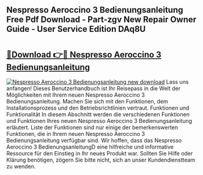 ## Nespresso Aeroccino 3 Bedienungsanleitung Free Pdf Download - Part-zgv New Repair Owner Guide - User Service Edition DAq8U

# <h2><a href="http://df3muy5.blite.top/?on=Nespresso+Aeroccino+3+Bedienungsanleitung">🔗Download 👉🔴 Nespresso Aeroccino 3 Bedienungsanleitung</a></h2>

[![Nespresso Aeroccino 3 Bedienungsanleitung new download](https://i.imgur.com/lujVjoI.png)](http://df3muy5.blite.top/?on=Nespresso+Aeroccino+3+Bedienungsanleitung)
Lass uns anfangen! Dieses Benutzerhandbuch ist Ihr Reisepass in die Welt der Möglichkeiten mit Ihrem neuen Nespresso Aeroccino 3 Bedienungsanleitung. Machen Sie sich mit den Funktionen, dem Installationsprozess und den Betriebsrichtlinien vertraut. Funktionen und Funktionalität In diesem Abschnitt werden die verschiedenen Funktionen und Funktionen Ihres neuen Nespresso Aeroccino 3 Bedienungsanleitung erläutert. Liste der Funktionen sind nur einige der bemerkenswerten Funktionen, die in Ihrem neuen Nespresso Aeroccino 3 Bedienungsanleitung verfügbar sind. Wir hoffen, dass das Nespresso Aeroccino 3 BedienungsanleitungD eine hilfreiche und informative Ressource für den Einstieg in Ihr neues Produkt war. Sollten Sie Hilfe oder Klärung benötigen, zögern Sie bitte nicht, sich an unser Kundendienstteam zu wenden.
